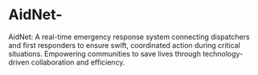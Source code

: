 # AidNet-
AidNet: A real-time emergency response system connecting dispatchers and first responders to ensure swift, coordinated action during critical situations. Empowering communities to save lives through technology-driven collaboration and efficiency.

